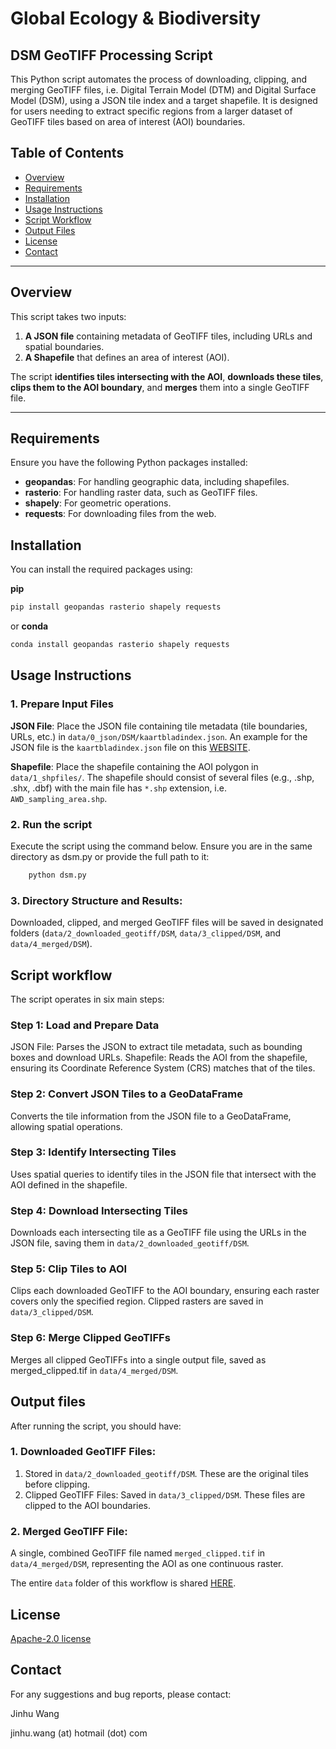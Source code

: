 # Global Ecology & Biodiversity

## DSM GeoTIFF Processing Script

This Python script automates the process of downloading, clipping, and merging GeoTIFF files, i.e. Digital Terrain Model (DTM) and Digital Surface Model (DSM), using a JSON tile index and a target shapefile. It is designed for users needing to extract specific regions from a larger dataset of GeoTIFF tiles based on area of interest (AOI) boundaries.

## Table of Contents

- [Overview](#overview)
- [Requirements](#requirements)
- [Installation](#installation)
- [Usage Instructions](#usage-instructions)
- [Script Workflow](#script-workflow)
- [Output Files](#output-files)
- [License](#license)
- [Contact](#contact)

---

## Overview

This script takes two inputs:

1. **A JSON file** containing metadata of GeoTIFF tiles, including URLs and spatial boundaries.
2. **A Shapefile** that defines an area of interest (AOI).

The script **identifies tiles intersecting with the AOI**, **downloads these tiles**, **clips them to the AOI boundary**, and **merges** them into a single GeoTIFF file.

---

## Requirements

Ensure you have the following Python packages installed:

- **geopandas**: For handling geographic data, including shapefiles.
- **rasterio**: For handling raster data, such as GeoTIFF files.
- **shapely**: For geometric operations.
- **requests**: For downloading files from the web.

## Installation

You can install the required packages using:

**pip**

```bash
pip install geopandas rasterio shapely requests
```

or **conda**

```bash
conda install geopandas rasterio shapely requests
```

## Usage Instructions

### 1. Prepare Input Files

**JSON File**: Place the JSON file containing tile metadata (tile boundaries, URLs, etc.) in `data/0_json/DSM/kaartbladindex.json`. An example for the JSON file is the `kaartbladindex.json` file on this [WEBSITE](https://service.pdok.nl/rws/ahn/atom/dsm_05m.xml).

**Shapefile**: Place the shapefile containing the AOI polygon in `data/1_shpfiles/`. The shapefile should consist of several files (e.g., .shp, .shx, .dbf) with the main file has `*.shp` extension, i.e. `AWD_sampling_area.shp`.

### 2. Run the script

Execute the script using the command below. Ensure you are in the same directory as dsm.py or provide the full path to it:

```bash
    python dsm.py
```

### 3. Directory Structure and Results:

Downloaded, clipped, and merged GeoTIFF files will be saved in designated folders (`data/2_downloaded_geotiff/DSM`, `data/3_clipped/DSM`, and `data/4_merged/DSM`).

## Script workflow

The script operates in six main steps:

### Step 1: Load and Prepare Data

JSON File: Parses the JSON to extract tile metadata, such as bounding boxes and download URLs.
Shapefile: Reads the AOI from the shapefile, ensuring its Coordinate Reference System (CRS) matches that of the tiles.

### Step 2: Convert JSON Tiles to a GeoDataFrame

Converts the tile information from the JSON file to a GeoDataFrame, allowing spatial operations.

### Step 3: Identify Intersecting Tiles

Uses spatial queries to identify tiles in the JSON file that intersect with the AOI defined in the shapefile.

### Step 4: Download Intersecting Tiles

Downloads each intersecting tile as a GeoTIFF file using the URLs in the JSON file, saving them in `data/2_downloaded_geotiff/DSM`.

### Step 5: Clip Tiles to AOI

Clips each downloaded GeoTIFF to the AOI boundary, ensuring each raster covers only the specified region.
Clipped rasters are saved in `data/3_clipped/DSM`.

### Step 6: Merge Clipped GeoTIFFs

Merges all clipped GeoTIFFs into a single output file, saved as merged_clipped.tif in `data/4_merged/DSM`.

## Output files

After running the script, you should have:

### 1. Downloaded GeoTIFF Files:

1. Stored in `data/2_downloaded_geotiff/DSM`. These are the original tiles before clipping.
2. Clipped GeoTIFF Files: Saved in `data/3_clipped/DSM`. These files are clipped to the AOI boundaries.

### 2. Merged GeoTIFF File:

A single, combined GeoTIFF file named `merged_clipped.tif` in `data/4_merged/DSM`, representing the AOI as one continuous raster.

The entire `data` folder of this workflow is shared [HERE](https://surfdrive.surf.nl/files/index.php/s/KWOSUgGYteT6nHO).

## License

[Apache-2.0 license](https://www.apache.org/licenses/LICENSE-2.0)

## Contact

For any suggestions and bug reports, please contact:

Jinhu Wang

jinhu.wang (at) hotmail (dot) com
